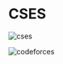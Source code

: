 # CSES

![cses](https://github.com/AliiAhmadi/CSES/assets/107758775/6eafb084-b815-4e2a-80b2-1616b7a5ae4c)

![codeforces](https://github.com/AliiAhmadi/CSES/assets/107758775/f816ad80-6334-4e85-a93c-9ce6435e98ea)
